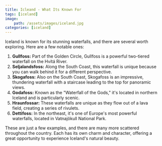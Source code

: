```yaml
---
title: Icleand - What Its Known For
tags: [iceland]
image: 
    path: /assets/images/iceland.jpg
categories: [iceland]    
---
```


Iceland is known for its stunning waterfalls, and there are several worth exploring. Here are a few notable ones:

1. **Gullfoss:** Part of the Golden Circle, Gullfoss is a powerful two-tiered waterfall on the Hvítá River.
2. **Seljalandsfoss:** Along the South Coast, this waterfall is unique because you can walk behind it for a different perspective.
3. **Skogafoss:** Also on the South Coast, Skogafoss is an impressive, thundering waterfall with a staircase leading to the top for panoramic views.
4. **Godafoss:** Known as the "Waterfall of the Gods," it's located in northern Iceland and is particularly scenic.
5. **Hraunfossar:** These waterfalls are unique as they flow out of a lava field, creating a series of rivulets.
6. **Dettifoss:** In the northeast, it's one of Europe's most powerful waterfalls, located in Vatnajökull National Park.

These are just a few examples, and there are many more scattered throughout the country. Each has its own charm and character, offering a great opportunity to experience Iceland's natural beauty.
